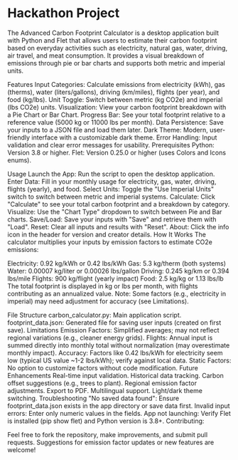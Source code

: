 # Hackathon Project
The Advanced Carbon Footprint Calculator is a desktop application built with Python and Flet that allows users to estimate their carbon footprint based on everyday activities such as electricity, natural gas, water, driving, air travel, and meat consumption. It provides a visual breakdown of emissions through pie or bar charts and supports both metric and imperial units.

Features
Input Categories: Calculate emissions from electricity (kWh), gas (therms), water (liters/gallons), driving (km/miles), flights (per year), and food (kg/lbs).
Unit Toggle: Switch between metric (kg CO2e) and imperial (lbs CO2e) units.
Visualization: View your carbon footprint breakdown with a Pie Chart or Bar Chart.
Progress Bar: See your total footprint relative to a reference value (5000 kg or 11000 lbs per month).
Data Persistence: Save your inputs to a JSON file and load them later.
Dark Theme: Modern, user-friendly interface with a customizable dark theme.
Error Handling: Input validation and clear error messages for usability.
Prerequisites
Python: Version 3.8 or higher.
Flet: Version 0.25.0 or higher (uses Colors and Icons enums).


Usage
Launch the App: Run the script to open the desktop application.
Enter Data: Fill in your monthly usage for electricity, gas, water, driving, flights (yearly), and food.
Select Units: Toggle the "Use Imperial Units" switch to switch between metric and imperial systems.
Calculate: Click "Calculate" to see your total carbon footprint and a breakdown by category.
Visualize: Use the "Chart Type" dropdown to switch between Pie and Bar charts.
Save/Load: Save your inputs with "Save" and retrieve them with "Load".
Reset: Clear all inputs and results with "Reset".
About: Click the info icon in the header for version and creator details.
How It Works
The calculator multiplies your inputs by emission factors to estimate CO2e emissions:

Electricity: 0.92 kg/kWh or 0.42 lbs/kWh
Gas: 5.3 kg/therm (both systems)
Water: 0.00007 kg/liter or 0.00026 lbs/gallon
Driving: 0.245 kg/km or 0.394 lbs/mile
Flights: 900 kg/flight (yearly impact)
Food: 2.5 kg/kg or 1.13 lbs/lb
The total footprint is displayed in kg or lbs per month, with flights contributing as an annualized value. Note: Some factors (e.g., electricity in imperial) may need adjustment for accuracy (see Limitations).

File Structure
carbon_calculator.py: Main application script.
footprint_data.json: Generated file for saving user inputs (created on first save).
Limitations
Emission Factors: Simplified averages; may not reflect regional variations (e.g., cleaner energy grids).
Flights: Annual input is summed directly into monthly total without normalization (may overestimate monthly impact).
Accuracy: Factors like 0.42 lbs/kWh for electricity seem low (typical US value ~1-2 lbs/kWh); verify against local data.
Static Factors: No option to customize factors without code modification.
Future Enhancements
Real-time input validation.
Historical data tracking.
Carbon offset suggestions (e.g., trees to plant).
Regional emission factor adjustments.
Export to PDF.
Multilingual support.
Light/dark theme switching.
Troubleshooting
"No saved data found": Ensure footprint_data.json exists in the app directory or save data first.
Invalid input errors: Enter only numeric values in the fields.
App not launching: Verify Flet is installed (pip show flet) and Python version is 3.8+.
Contributing:

Feel free to fork the repository, make improvements, and submit pull requests. Suggestions for emission factor updates or new features are welcome!
